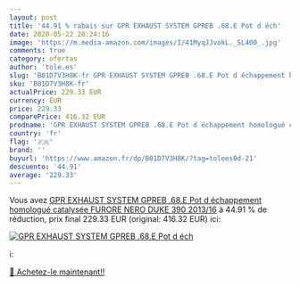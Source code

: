```yaml
---
layout: post
title: '44.91 % rabais sur GPR EXHAUST SYSTEM GPREB .68.E Pot d éch'
date: 2020-05-22 20:24:16
image: 'https://m.media-amazon.com/images/I/41MyqJJvokL._SL400_.jpg'
comments: true
category: ofertas
author: 'tole.es'
slug: 'B01D7V3H8K-fr GPR EXHAUST SYSTEM GPREB .68.E Pot d échappement homologué...'
sku: 'B01D7V3H8K-fr'
actualPrice: 229.33 EUR
currency: EUR
price: 229.33
comparePrice: 416.32 EUR
prodname: 'GPR EXHAUST SYSTEM GPREB .68.E Pot d échappement homologué catalysée FURORE NERO DUKE 390 2013/16'
country: 'fr'
flag: '🇫🇷'
brand: ''
buyurl: 'https://www.amazon.fr/dp/B01D7V3H8K/?tag=tolees0d-21'
descuento: '44.91'
average: '229.33'
---
```


Vous avez [GPR EXHAUST SYSTEM GPREB .68.E Pot d échappement homologué catalysée FURORE NERO DUKE 390 2013/16](https://www.amazon.fr/dp/B01D7V3H8K/?tag=tolees0d-21)  à  44.91 % de réduction, prix final  229.33 EUR (original: 416.32 EUR) ici:

[![GPR EXHAUST SYSTEM GPREB .68.E Pot d éch](https://m.media-amazon.com/images/I/41MyqJJvokL._SL400_.jpg)](https://www.amazon.fr/dp/B01D7V3H8K/?tag=tolees0d-21)

ℹ️:


[🛒 Achetez-le maintenant!!](https://www.amazon.fr/dp/B01D7V3H8K/?tag=tolees0d-21)
